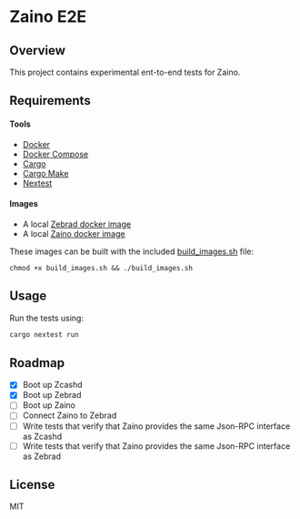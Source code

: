 # Zaino E2E

## Overview

This project contains experimental ent-to-end tests for Zaino.

## Requirements

#### Tools
- [Docker](https://www.docker.com/)
- [Docker Compose](https://github.com/docker/compose)
- [Cargo](https://doc.rust-lang.org/cargo/)
- [Cargo Make](https://github.com/sagiegurari/cargo-make)
- [Nextest](https://nexte.st)

#### Images
- A local [Zebrad docker image](https://github.com/ZcashFoundation/zebra/blob/main/docker/Dockerfile)
- A local [Zaino docker image](https://github.com/zingolabs/zaino/blob/dev/Dockerfile)

These images can be built with the included [build_images.sh](./build_images.sh) file:

`chmod +x build_images.sh && ./build_images.sh`

## Usage

Run the tests using:

```bash
cargo nextest run
```

## Roadmap

- [x] Boot up Zcashd
- [x] Boot up Zebrad
- [ ] Boot up Zaino
- [ ] Connect Zaino to Zebrad
- [ ] Write tests that verify that Zaino provides the same Json-RPC interface as Zcashd
- [ ] Write tests that verify that Zaino provides the same Json-RPC interface as Zebrad

## License

MIT
